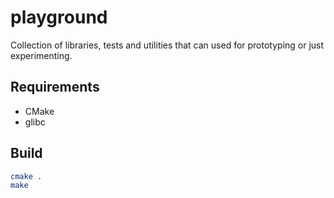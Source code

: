 # playground

Collection of libraries, tests and utilities that can used for prototyping or just
experimenting.

## Requirements

- CMake
- glibc

## Build

```bash
cmake .
make
```
